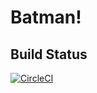 # Batman!

## Build Status

[![CircleCI](https://circleci.com/gh/BrianEdwards85/batman/smidje.svg?style=svg)](https://circleci.com/gh/BrianEdwards85/batman)

